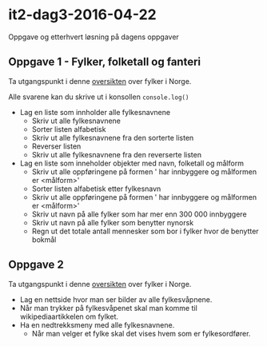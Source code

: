 # it2-dag3-2016-04-22
Oppgave og etterhvert løsning på dagens oppgaver

## Oppgave 1 - Fylker, folketall og fanteri

Ta utgangspunkt i denne [oversikten](https://no.wikipedia.org/wiki/Norges_fylker#Liste) over fylker i Norge.

Alle svarene kan du skrive ut i konsollen ```console.log()```

- Lag en liste som innholder alle fylkesnavnene
  - Skriv ut alle fylkesnavnene
  - Sorter listen alfabetisk
  - Skriv ut alle fylkesnavnene fra den sorterte listen
  - Reverser listen
  - Skriv ut alle fylkesnavnene fra den reverserte listen
- Lag en liste som inneholder objekter med navn, folketall og målform
  - Skriv ut alle oppføringene på formen '<fylkesnavn> har <folketall> innbyggere og målformen er <målform>'
  - Sorter listen alfabetisk etter fylkesnavn
  - Skriv ut alle oppføringene på formen '<fylkesnavn> har <folketall> innbyggere og målformen er <målform>'
  - Skriv ut navn på alle fylker som har mer enn 300 000 innbyggere
  - Skriv ut navn på alle fylker som benytter nynorsk
  - Regn ut det totale antall mennesker som bor i fylker hvor de benytter bokmål

## Oppgave 2

Ta utgangspunkt i denne [oversikten](https://no.wikipedia.org/wiki/Norges_fylker#Liste) over fylker i Norge.

- Lag en nettside hvor man ser bilder av alle fylkesvåpnene.
- Når man trykker på fylkesvåpenet skal man komme til wikipediaartikkelen om fylket.
- Ha en nedtrekksmeny med alle fylkesnavnene.
  - Når man velger et fylke skal det vises hvem som er fylkesordfører.

